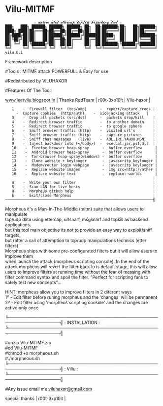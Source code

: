 # Vilu-MITMF

                 ☆ 𝓪𝓾𝓽𝓸𝓶 𝓪𝓽𝓮𝓭 𝓮𝓽𝓽𝓮𝓻𝓬𝓪𝓹 𝓽𝓬𝓹/𝓲𝓹 𝓱𝓲𝓳𝓪𝓬𝓴𝓲𝓷𝓰 𝓽𝓸𝓸𝓵 ☆
    ███╗   ███╗ ██████╗ ██████╗ ██████╗ ██╗  ██╗███████╗██╗   ██╗███████╗
    ████╗ ████║██╔═══██╗██╔══██╗██╔══██╗██║  ██║██╔════╝██║   ██║██╔════╝
    ██╔████╔██║██║   ██║██████╔╝██████╔╝███████║█████╗  ██║   ██║███████╗
    ██║╚██╔╝██║██║   ██║██╔══██╗██╔═══╝ ██╔══██║██╔══╝  ██║   ██║╚════██║
    ██║ ╚═╝ ██║╚██████╔╝██║  ██║██║     ██║  ██║███████╗╚██████╔╝███████║
    ╚═╝     ╚═╝ ╚═════╝ ╚═╝  ╚═╝╚═╝     ╚═╝  ╚═╝╚══════╝ ╚═════╝ ╚══════╝ vilu.0.1



Framework description     

#Tools : MITMF attack
POWERFULL & Easy for use

#Redistributed by VILUHAXOR

#Features Of The Tool:

   www.leetvilu.blogspot.in | Thanks RedTeam | r00t-3xp10it | Vilu-haxor |

    
       1    -  Firewall filter  (tcp/udp)      -  report/capture_creds |
         -  Capture cookies  (http/auth)    -  sidejacking attack   |
       3    -  Drop all packets (src/dst)      -  packets drop/kill    |
       4    -  Redirect browser traffic        -  to another domain    |
       5    -  Redirect browser traffic        -  to google sphere     |
       6    -  Sniff browser traffic (http)    -  visited url's        |
       7    -  Sniff browser traffic (http)    -  capture pictures     |
       8    -  Sniff chat messages   (live)    -  AOL,IRC,YAHOO,MSN    |
       9    -  Inject backdoor into (</body>)  -  exe,bat,jar,ps1,dll  |
       10    -  Firefox browser heap-spray      -  buffer overflow      |
       11    -  Android browser heap-spray      -  buffer overflow      |
       12    -  Tor-browser heap-spray(windows) -  buffer overflow      |
       13    -  Clone website + keylooger       -  javascritp_keylooger |
       14    -  Modem/router login webpage      -  javascritp_keylooger |
       15    -  Replace website images          -  img src=http://other |
       16    -  Replace website text            -  replace: worlds      |
                                                                       |
       W    -  Write your own filter                                   |
       S    -  Scan LAN for live hosts                                 |
       H    -  Morpheus github help                                    |
       E    -  Exit/close Morpheus                                     |
    ───────────────────────────────────────────────────────────────────╣

Morpheus it's a Man-In-The-Middle (mitm) suite that allows users to manipulate     
tcp/udp data using ettercap, urlsnarf, msgsnarf and tcpkill as backend applications.     
but this tool main objective its not to provide an easy way to exploit/sniff targets,     
but ratter a call of attemption to tcp/udp manipulations technics (etter filters)     
Morpheus ships with some pre-configurated filters but it will allow users to improve them   
when launch the attack (morpheus scripting console). In the end of the attack morpheus will revert the filter back to is default stage, this will allow users to improve filters at running time without the fear of messing with filter command syntax and spoil the filter.
"Perfect for scripting fans to safely test new concepts"...    

HINT: morpheus allow you to improve filters in 2 diferent ways     
1º - Edit filter before runing morpheus and the 'changes' will be permanent     
2º - Edit filter using 'morpheus scripting console' and the changes are active only once  

╚───────────────────────────────────────────────────────────────────╣
                        : INSTALLATION :
╚───────────────────────────────────────────────────────────────────╣
 
#unzip Vilu-MITMF.zip         
#cd Vilu-MITMF        
#chmod +x morpheous.sh     
#./morpheous.sh
╚───────────────────────────────────────────────────────────────────╣
                          : Villu : 
 ╚───────────────────────────────────────────────────────────────────╣
 
 #Any issue email me 
 viluhaxor@gmail.com
 
 special thanks | r00t-3xp10it |
